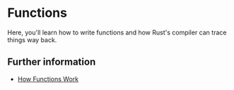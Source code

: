 # Functions

Here, you'll learn how to write functions and how Rust's compiler can trace things way back.

## Further information

-   [How Functions Work](https://doc.rust-lang.org/book/ch03-03-how-functions-work.html)
